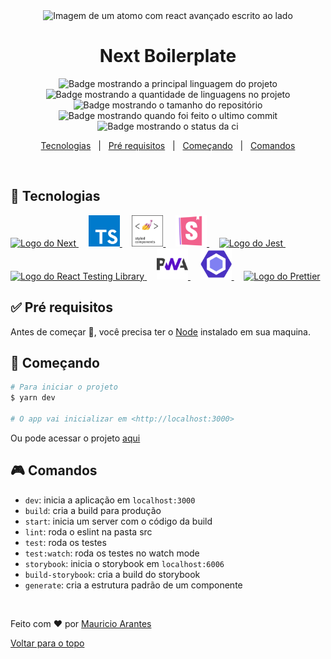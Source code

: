 <div align="center" id="top">
  <img src="https://raw.githubusercontent.com/React-Avancado/boilerplate/master/public/img/logo-gh.svg" alt="Imagem de um atomo com react avançado escrito ao lado" />
</div>

<h1 align="center">Next Boilerplate</h1>

<p align="center">
  <img alt="Badge mostrando a principal linguagem do projeto" src="https://img.shields.io/github/languages/top/maurodesouza/next-boilerplate?color=FD5EBE">

  <img alt="Badge mostrando a quantidade de linguagens no projeto" src="https://img.shields.io/github/languages/count/maurodesouza/next-boilerplate?color=FD5EBE">

  <img alt="Badge mostrando o tamanho do repositório" src="https://img.shields.io/github/repo-size/maurodesouza/next-boilerplate?color=FD5EBE">

  <img alt="Badge mostrando quando foi feito o ultimo commit" src="https://img.shields.io/github/last-commit/maurodesouza/next-boilerplate?color=FD5EBE">

  <img alt="Badge mostrando o status da ci" src="https://github.com/maurodesouza/next-boilerplate/workflows/ci/badge.svg">

</p>

<p align="center">
  <a href="#rocket-tecnologias">Tecnologias</a> &#xa0; | &#xa0;
  <a href="#white_check_mark-pré-requisitos">Pré requisitos</a> &#xa0; | &#xa0;
  <a href="#checkered_flag-começando">Começando</a> &#xa0; | &#xa0;
  <a href="#video_game-comandos">Comandos</a>
</p>

<br>

## :rocket: Tecnologias ##

<a href="https://nextjs.org">
  <img width="50" title="Next" alt="Logo do Next" src="https://cdn.jsdelivr.net/npm/simple-icons@v3/icons/next-dot-js.svg">
</a> &#xa0; &#xa0;

<a href="https://www.typescriptlang.org">
  <img width="50" title="Typescript" alt="Logo do Typescript" src="https://raw.githubusercontent.com/github/explore/80688e429a7d4ef2fca1e82350fe8e3517d3494d/topics/typescript/typescript.png">
</a> &#xa0; &#xa0;

<a href="https://styled-components.com">
  <img width="50" title="Styled Components" alt="Logo do Styled Components" src="https://raw.githubusercontent.com/github/explore/80688e429a7d4ef2fca1e82350fe8e3517d3494d/topics/styled-components/styled-components.png">
</a> &#xa0; &#xa0;

<a href="https://storybook.js.org">
  <img width="50" title="Storybook" alt="Logo do Storybook" src="https://raw.githubusercontent.com/github/explore/80688e429a7d4ef2fca1e82350fe8e3517d3494d/topics/storybook/storybook.png">
</a> &#xa0; &#xa0;

<a href="https://jestjs.io">
  <img width="50" title="Jest" alt="Logo do Jest" src="https://cdn.jsdelivr.net/npm/simple-icons@v3/icons/jest.svg">
</a> &#xa0; &#xa0;

<a href="https://testing-library.com/docs/dom-testing-library/intro/">
  <img width="50" title="React Testing Library" alt="Logo do React Testing Library" src="https://testing-library.com/img/octopus-64x64.png">
</a> &#xa0; &#xa0;

<a href="https://github.com/shadowwalker/next-pwa">
  <img width="50" title="Progressive Web Apps" alt="Logo do Progressive Web Apps" src="https://raw.githubusercontent.com/github/explore/80688e429a7d4ef2fca1e82350fe8e3517d3494d/topics/pwa/pwa.png">
</a> &#xa0; &#xa0;

<a href="https://eslint.org">
  <img  width="50" title="Eslint" alt="Logo do Eslint" src="https://raw.githubusercontent.com/github/explore/80688e429a7d4ef2fca1e82350fe8e3517d3494d/topics/eslint/eslint.png">
</a> &#xa0; &#xa0;

<a href="https://prettier.io">
  <img width="50" title="Prettier" alt="Logo do Prettier" src="https://prettier.io/icon.png">
</a>


## :white_check_mark: Pré requisitos ##

Antes de começar :checkered_flag:, você precisa ter o [Node](https://nodejs.org/en/) instalado em sua maquina.

## :checkered_flag: Começando ##

```bash
# Para iniciar o projeto
$ yarn dev

# O app vai inicializar em <http://localhost:3000>
```

Ou pode acessar o projeto [aqui](https://calculadora-op-na-bolsa.vercel.app/)

## :video_game: Comandos

- `dev`: inicia a aplicação em `localhost:3000`
- `build`: cria a build para produção
- `start`: inicia um server com o código da build
- `lint`: roda o eslint na pasta src
- `test`: roda os testes
- `test:watch`: roda os testes no watch mode
- `storybook`: inicia o storybook em `localhost:6006`
- `build-storybook`: cria a build do storybook
- `generate`: cria a estrutura padrão de um componente

&#xa0;

Feito com :heart: por <a href="https://github.com/Mauricio-Arantes" target="_blank">Mauricio Arantes</a>
&#xa0;

<a href="#top">Voltar para o topo</a>
